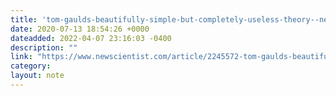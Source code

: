 ```yaml
---
title: 'tom-gaulds-beautifully-simple-but-completely-useless-theory--new-scientist'
date: 2020-07-13 18:54:26 +0000
dateadded: 2022-04-07 23:16:03 -0400
description: ""
link: "https://www.newscientist.com/article/2245572-tom-gaulds-beautifully-simple-but-completely-useless-theory/"
category:
layout: note
---
```

